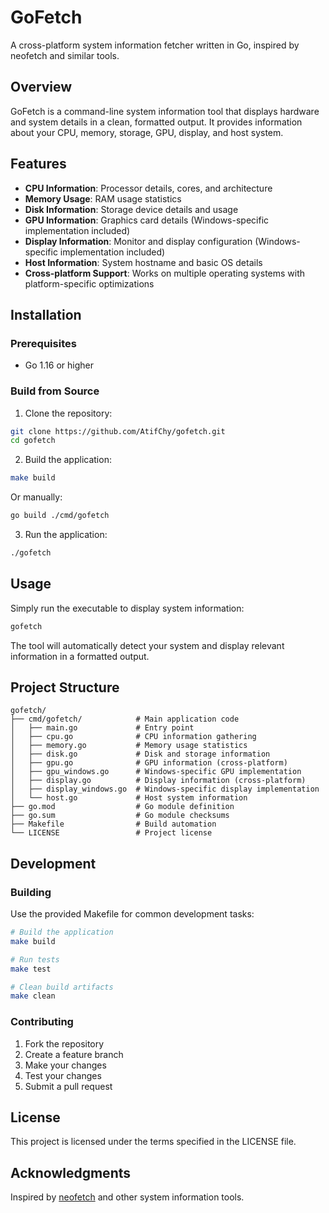 # GoFetch

A cross-platform system information fetcher written in Go, inspired by neofetch and similar tools.

## Overview

GoFetch is a command-line system information tool that displays hardware and system details in a clean, formatted output. It provides information about your CPU, memory, storage, GPU, display, and host system.

## Features

- **CPU Information**: Processor details, cores, and architecture
- **Memory Usage**: RAM usage statistics  
- **Disk Information**: Storage device details and usage
- **GPU Information**: Graphics card details (Windows-specific implementation included)
- **Display Information**: Monitor and display configuration (Windows-specific implementation included)
- **Host Information**: System hostname and basic OS details
- **Cross-platform Support**: Works on multiple operating systems with platform-specific optimizations

## Installation

### Prerequisites

- Go 1.16 or higher

### Build from Source

1. Clone the repository:

```bash
git clone https://github.com/AtifChy/gofetch.git
cd gofetch
```

2. Build the application:

```bash
make build
```

Or manually:

```bash
go build ./cmd/gofetch
```

3. Run the application:

```bash
./gofetch
```

## Usage

Simply run the executable to display system information:

```bash
gofetch
```

The tool will automatically detect your system and display relevant information in a formatted output.

## Project Structure

```
gofetch/
├── cmd/gofetch/            # Main application code
│   ├── main.go             # Entry point
│   ├── cpu.go              # CPU information gathering
│   ├── memory.go           # Memory usage statistics
│   ├── disk.go             # Disk and storage information
│   ├── gpu.go              # GPU information (cross-platform)
│   ├── gpu_windows.go      # Windows-specific GPU implementation
│   ├── display.go          # Display information (cross-platform)
│   ├── display_windows.go  # Windows-specific display implementation
│   └── host.go             # Host system information
├── go.mod                  # Go module definition
├── go.sum                  # Go module checksums
├── Makefile                # Build automation
└── LICENSE                 # Project license
```

## Development

### Building

Use the provided Makefile for common development tasks:

```bash
# Build the application
make build

# Run tests
make test

# Clean build artifacts
make clean
```

### Contributing

1. Fork the repository
2. Create a feature branch
3. Make your changes
4. Test your changes
5. Submit a pull request

## License

This project is licensed under the terms specified in the LICENSE file.

## Acknowledgments

Inspired by [neofetch](https://github.com/dylanaraps/neofetch) and other system information tools.
